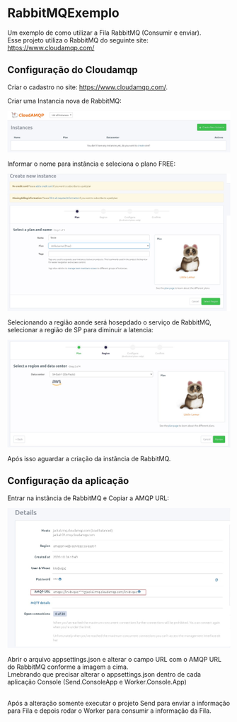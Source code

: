 # RabbitMQExemplo

 Um exemplo de como utilizar a Fila RabbitMQ (Consumir e enviar).
<br />
 Esse projeto utiliza o RabbitMQ do seguinte site: https://www.cloudamqp.com/
 
## Configuração do Cloudamqp

Criar o cadastro no site: https://www.cloudamqp.com/.

Criar uma Instancia nova de RabbitMQ:

<p align="center">
 <img src="https://github.com/carlosapissolati/RabbitMQExemplo/blob/main/Imagens/1.jpg">
</p>

Informar o nome para instância e seleciona o plano FREE:

<p align="center">
 <img src="https://github.com/carlosapissolati/RabbitMQExemplo/blob/main/Imagens/2.jpg">
</p>

Selecionando a região aonde será hosepdado o serviço de RabbitMQ, selecionar a região de SP para diminuir a latencia:

<p align="center">
 <img src="https://github.com/carlosapissolati/RabbitMQExemplo/blob/main/Imagens/3.jpg">
</p>

Após isso aguardar a criação da instância de RabbitMQ.

## Configuração da aplicação

Entrar na instância de RabbitMQ e Copiar a AMQP URL:

<p align="center">
 <img src="https://github.com/carlosapissolati/RabbitMQExemplo/blob/main/Imagens/4.jpg">
</p>

Abrir o arquivo appsettings.json e alterar o campo URL com o AMQP URL do RabbitMQ conforme a imagem a cima.
<br />
Lmebrando que precisar alterar o appsettings.json dentro de cada aplicação Console (Send.ConsoleApp e Worker.Console.App)

<br />
Após a alteração somente executar o projeto Send para enviar a informação para Fila e depois rodar o Worker para consumir a informação da Fila.
